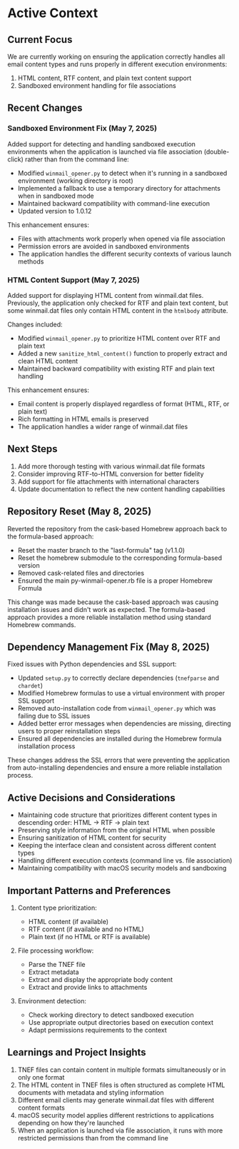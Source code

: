 # Active Context

## Current Focus

We are currently working on ensuring the application correctly handles all email content types and runs properly in different execution environments:

1. HTML content, RTF content, and plain text content support
2. Sandboxed environment handling for file associations

## Recent Changes

### Sandboxed Environment Fix (May 7, 2025)

Added support for detecting and handling sandboxed execution environments when the application is launched via file association (double-click) rather than from the command line:

- Modified `winmail_opener.py` to detect when it's running in a sandboxed environment (working directory is root)
- Implemented a fallback to use a temporary directory for attachments when in sandboxed mode
- Maintained backward compatibility with command-line execution
- Updated version to 1.0.12

This enhancement ensures:
- Files with attachments work properly when opened via file association
- Permission errors are avoided in sandboxed environments
- The application handles the different security contexts of various launch methods

### HTML Content Support (May 7, 2025)

Added support for displaying HTML content from winmail.dat files. Previously, the application only checked for RTF and plain text content, but some winmail.dat files only contain HTML content in the `htmlbody` attribute.

Changes included:
- Modified `winmail_opener.py` to prioritize HTML content over RTF and plain text
- Added a new `sanitize_html_content()` function to properly extract and clean HTML content
- Maintained backward compatibility with existing RTF and plain text handling

This enhancement ensures:
- Email content is properly displayed regardless of format (HTML, RTF, or plain text)
- Rich formatting in HTML emails is preserved
- The application handles a wider range of winmail.dat files

## Next Steps

1. Add more thorough testing with various winmail.dat file formats
2. Consider improving RTF-to-HTML conversion for better fidelity
3. Add support for file attachments with international characters
4. Update documentation to reflect the new content handling capabilities

## Repository Reset (May 8, 2025)

Reverted the repository from the cask-based Homebrew approach back to the formula-based approach:

- Reset the master branch to the "last-formula" tag (v1.1.0)
- Reset the homebrew submodule to the corresponding formula-based version
- Removed cask-related files and directories
- Ensured the main py-winmail-opener.rb file is a proper Homebrew Formula

This change was made because the cask-based approach was causing installation issues and didn't work as expected. The formula-based approach provides a more reliable installation method using standard Homebrew commands.

## Dependency Management Fix (May 8, 2025)

Fixed issues with Python dependencies and SSL support:

- Updated `setup.py` to correctly declare dependencies (`tnefparse` and `chardet`)
- Modified Homebrew formulas to use a virtual environment with proper SSL support
- Removed auto-installation code from `winmail_opener.py` which was failing due to SSL issues
- Added better error messages when dependencies are missing, directing users to proper reinstallation steps
- Ensured all dependencies are installed during the Homebrew formula installation process

These changes address the SSL errors that were preventing the application from auto-installing dependencies and ensure a more reliable installation process.

## Active Decisions and Considerations

- Maintaining code structure that prioritizes different content types in descending order: HTML → RTF → plain text
- Preserving style information from the original HTML when possible
- Ensuring sanitization of HTML content for security
- Keeping the interface clean and consistent across different content types
- Handling different execution contexts (command line vs. file association)
- Maintaining compatibility with macOS security models and sandboxing

## Important Patterns and Preferences

1. Content type prioritization:
   - HTML content (if available)
   - RTF content (if available and no HTML)
   - Plain text (if no HTML or RTF is available)

2. File processing workflow:
   - Parse the TNEF file
   - Extract metadata
   - Extract and display the appropriate body content
   - Extract and provide links to attachments

3. Environment detection:
   - Check working directory to detect sandboxed execution
   - Use appropriate output directories based on execution context
   - Adapt permissions requirements to the context

## Learnings and Project Insights

1. TNEF files can contain content in multiple formats simultaneously or in only one format
2. The HTML content in TNEF files is often structured as complete HTML documents with metadata and styling information
3. Different email clients may generate winmail.dat files with different content formats
4. macOS security model applies different restrictions to applications depending on how they're launched
5. When an application is launched via file association, it runs with more restricted permissions than from the command line
